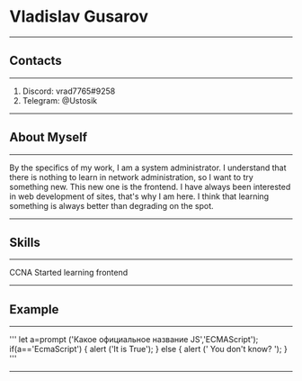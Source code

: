 # Vladislav Gusarov
***
## Contacts
***
1. Discord: vrad7765#9258 
2. Telegram: @Ustosik 
***
## About Myself
***
By the specifics of my work, I am a system administrator. I understand that there is nothing to learn in network administration, so I want to try something new. This new one is the frontend. I have always been interested in web development of sites, that's why I am here. I think that learning something is always better than degrading on the spot.
***
## Skills
***
CCNA
Started learning frontend
***
## Example
*** 
'''
let a=prompt ('Какое официальное название JS','ECMAScript');
if(a=='EcmaScript')
{ 
alert ('It is True'); 
}
else
{ 
alert (' You don't know? ');
}
'''
***

